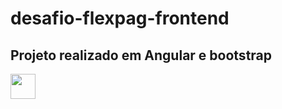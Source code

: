 # desafio-flexpag-frontend

## Projeto realizado em Angular e bootstrap
<img src="https://cdn.jsdelivr.net/gh/devicons/devicon/icons/angularjs/angularjs-original.svg" width="40" height="40" />
          

